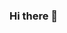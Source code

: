 ### Hi there 👋

<!--
**LuisVergera/LuisVergera** is a ✨ _special_ ✨ repository because its `README.md` (this file) appears on your GitHub profile.


- 🌱 I’m currently learning ReactJS, in depth.
- 👯 I’m looking to collaborate on any HTML, CSS or JavaScript and ReactJS related project..
- 🤔 I’m looking for help with finding cool JavaScript projects to build.
- 📫 How to reach me: luisverg71@gmail.com

